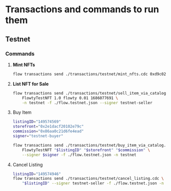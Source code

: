 # Transactions and commands to run them

## Testnet

### Commands

1. **Mint NFTs**

    ```sh
    flow transactions send ./transactions/testnet/mint_nfts.cdc 0xd9c02cdacccb25ab 10 -f ./flow.testnet.json -n testnet --signer testnet-seller
    ``` 

2. **List NFT for Sale**

    ```sh
    flow transactions send ./transactions/testnet/sell_item_via_catalog.cdc \
        FlowtyTestNFT 1.0 flowty 0.01 1686077691 \
        -n testnet -f ./flow.testnet.json --signer testnet-seller

    ```

3. Buy Item

    ```sh
    listingID="149574569"
    storefront="0x2e1dacf20102e79c"
    commission="0x86aa0c21d6fe4ead"
    signer="testnet-buyer"
    
    flow transactions send ./transactions/testnet/buy_item_via_catalog.cdc \
        FlowtyTestNFT "$listingID" "$storefront" "$commission" \
        --signer $signer -f ./flow.testnet.json -n testnet
    ```

4. Cancel Listing
    ```sh
    listingID="149574946"
    flow transactions send ./transactions/testnet/cancel_listing.cdc \
        "$listingID" --signer testnet-seller -f ./flow.testnet.json -n testnet
    ```